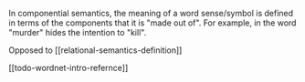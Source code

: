 In componential semantics, the meaning of a word sense/symbol is defined in terms of the components that it is "made out of". For example, in the word "murder" hides the intention to "kill".

Opposed to [[relational-semantics-definition]]

[[todo-wordnet-intro-refernce]]